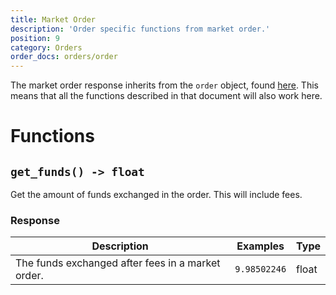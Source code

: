 ```yaml
---
title: Market Order
description: 'Order specific functions from market order.'
position: 9
category: Orders
order_docs: orders/order
---
```


The market order response inherits from the `order` object, found [here](/orders/order). This means that all the functions described in that document will also work here.

# Functions

## `get_funds() -> float`

Get the amount of funds exchanged in the order. This will include fees.

### Response

| Description                                       | Examples     | Type  |
| ------------------------------------------------- | ------------ | ----- |
| The funds exchanged after fees in a market order. | `9.98502246` | float |

